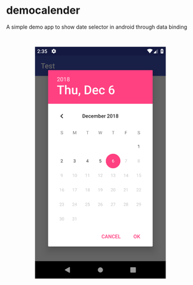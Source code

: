 # democalender
A simple demo app to show date selector in android through data binding

<br/>

<p align="center">
  <img src="https://github.com/amitrai98/democalender/blob/master/device-2018-12-06-143601.png?raw=true" width="350"/>
</p>
